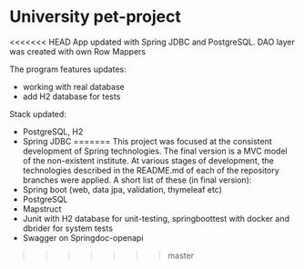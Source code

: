 # University pet-project

<<<<<<< HEAD
App updated with Spring JDBC and PostgreSQL. 
DAO layer was created with own Row Mappers

The program features updates:
- working with real database
- add H2 database for tests

Stack updated:
- PostgreSQL, H2
- Spring JDBC
=======
This project was focused at the consistent development of Spring technologies. The final version is a MVC model of the 
non-existent institute.
At various stages of development, the technologies described in the README.md of each of the repository branches were applied.
A short list of these (in final version):
- Spring boot (web, data jpa, validation, thymeleaf etc)
- PostgreSQL
- Mapstruct
- Junit with H2 database for unit-testing, springboottest with docker and dbrider for system tests
- Swagger on Springdoc-openapi
>>>>>>> master
